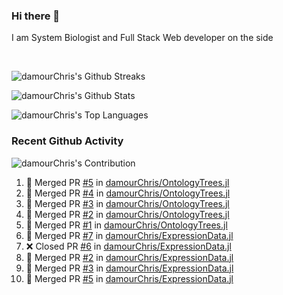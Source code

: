 ### Hi there 👋
I am System Biologist and Full Stack Web developer on the side



<br/>
  

<!-- GitHub Readme Streak Stats - https://github.com/DenverCoder1/github-readme-streak-stats -->
<!-- GitHub Readme Github Stats - https://github.com/anuraghazra/github-readme-stats -->
![damourChris's Github Streaks](https://streak-stats.demolab.com/?user=damourChris&theme=transparent)

![damourChris's Github Stats ](https://github-readme-stats.vercel.app/api?username=damourChris&show_icons=true&theme=transparent)

![damourChris's Top Languages](https://github-readme-stats.vercel.app/api/top-langs/?username=damourChris&layout=pie&theme=transparent)
<br/>


<h3> Recent Github Activity </h3>

<!-- Github Contribution Stats  - https://github.com/ashutosh00710/github-readme-activity-graph -->
![damourChris's Contribution](https://github-readme-activity-graph.vercel.app/graph/?username=damourChris&bg_color=1F222E&color=F8D866&line=F85D7F&point=FFFFFF&hide_border=true)
<!-- https://github.com/jamesgeorge007/github-activity-readme -->

<!--START_SECTION:activity-->
1. 🎉 Merged PR [#5](https://github.com/damourChris/OntologyTrees.jl/pull/5) in [damourChris/OntologyTrees.jl](https://github.com/damourChris/OntologyTrees.jl)
2. 🎉 Merged PR [#4](https://github.com/damourChris/OntologyTrees.jl/pull/4) in [damourChris/OntologyTrees.jl](https://github.com/damourChris/OntologyTrees.jl)
3. 🎉 Merged PR [#3](https://github.com/damourChris/OntologyTrees.jl/pull/3) in [damourChris/OntologyTrees.jl](https://github.com/damourChris/OntologyTrees.jl)
4. 🎉 Merged PR [#2](https://github.com/damourChris/OntologyTrees.jl/pull/2) in [damourChris/OntologyTrees.jl](https://github.com/damourChris/OntologyTrees.jl)
5. 🎉 Merged PR [#1](https://github.com/damourChris/OntologyTrees.jl/pull/1) in [damourChris/OntologyTrees.jl](https://github.com/damourChris/OntologyTrees.jl)
6. 🎉 Merged PR [#7](https://github.com/damourChris/ExpressionData.jl/pull/7) in [damourChris/ExpressionData.jl](https://github.com/damourChris/ExpressionData.jl)
7. ❌ Closed PR [#6](https://github.com/damourChris/ExpressionData.jl/pull/6) in [damourChris/ExpressionData.jl](https://github.com/damourChris/ExpressionData.jl)
8. 🎉 Merged PR [#2](https://github.com/damourChris/ExpressionData.jl/pull/2) in [damourChris/ExpressionData.jl](https://github.com/damourChris/ExpressionData.jl)
9. 🎉 Merged PR [#3](https://github.com/damourChris/ExpressionData.jl/pull/3) in [damourChris/ExpressionData.jl](https://github.com/damourChris/ExpressionData.jl)
10. 🎉 Merged PR [#5](https://github.com/damourChris/ExpressionData.jl/pull/5) in [damourChris/ExpressionData.jl](https://github.com/damourChris/ExpressionData.jl)
<!--END_SECTION:activity-->


